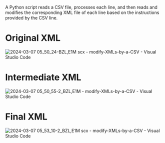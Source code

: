 A Python script reads a CSV file, processes each line, and then reads and modifies the corresponding XML file of each line based on the instructions provided by the CSV line.

# Original XML

![2024-03-07 05_50_24-BZL,E1M scx - modify-XMLs-by-a-CSV - Visual Studio Code](https://github.com/Megidd/modify-XMLs-by-a-CSV/assets/17475482/e06cb7cb-5780-4251-b590-7f3e895a2ade)

# Intermediate XML

![2024-03-07 05_50_55-2_BZL,E1M - modify-XMLs-by-a-CSV - Visual Studio Code](https://github.com/Megidd/modify-XMLs-by-a-CSV/assets/17475482/1ed857c1-96e9-4e2c-88f9-bf3ce1315871)

# Final XML

![2024-03-07 05_53_10-2_BZL,E1M scx - modify-XMLs-by-a-CSV - Visual Studio Code](https://github.com/Megidd/modify-XMLs-by-a-CSV/assets/17475482/9113ff9d-6560-4c6c-b74d-b3da4bb722ec)
